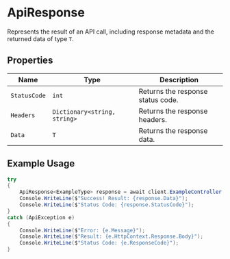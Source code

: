 
# ApiResponse

Represents the result of an API call, including response metadata and the returned data of type `T`.

## Properties

| Name | Type | Description |
|  --- | --- | --- |
| `StatusCode` | `int` | Returns the response status code. |
| `Headers` | `Dictionary<string, string>` | Returns the response headers. |
| `Data` | `T` | Returns the response data. |

## Example Usage

```csharp
try
{
    ApiResponse<ExampleType> response = await client.ExampleController.GetExampleType(body);
    Console.WriteLine($"Success! Result: {response.Data}");
    Console.WriteLine($"Status Code: {response.StatusCode}");
}
catch (ApiException e)
{
    Console.WriteLine($"Error: {e.Message}");
    Console.WriteLine($"Result: {e.HttpContext.Response.Body}");
    Console.WriteLine($"Status Code: {e.ResponseCode}");
}
```

